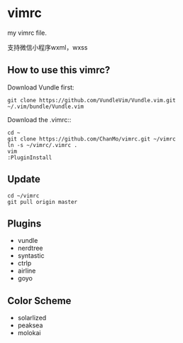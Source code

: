 # vimrc

my vimrc file.

支持微信小程序wxml，wxss

## How to use this vimrc?
Download Vundle first:

    git clone https://github.com/VundleVim/Vundle.vim.git ~/.vim/bundle/Vundle.vim

Download the .vimrc::

	cd ~
	git clone https://github.com/ChanMo/vimrc.git ~/vimrc
	ln -s ~/vimrc/.vimrc .
	vim
	:PluginInstall
	
## Update

	cd ~/vimrc
	git pull origin master


## Plugins

* vundle
* nerdtree
* syntastic
* ctrlp
* airline
* goyo


## Color Scheme

* solarlized
* peaksea
* molokai
